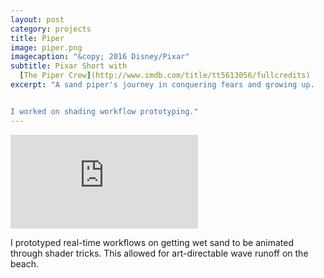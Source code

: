 ```yaml
---
layout: post
category: projects
title: Piper
image: piper.png
imagecaption: "&copy; 2016 Disney/Pixar"
subtitle: Pixar Short with 
  [The Piper Crew](http://www.imdb.com/title/tt5613056/fullcredits)
excerpt: "A sand piper's journey in conquering fears and growing up.


I worked on shading workflow prototyping."
---
```

<iframe class="video"
  src="https://www.youtube.com/embed/_LuQFp1Lrfo?autoplay=1&loop=1&playlist=_LuQFp1Lrfo"
  frameborder="0"
  allowfullscreen></iframe>

I prototyped real-time workflows on getting wet sand to be animated through
shader tricks. This allowed for art-directable wave runoff on the beach.
